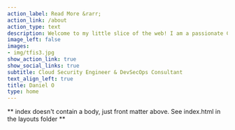 ```yaml
---
action_label: Read More &rarr;
action_link: /about
action_type: text
description: Welcome to my little slice of the web! I am a passionate Cloud Security Engineer with expertise in AWS, Azure & GCP Administration, Security, and DevOps.                                     My goal is to help software development teams and organizations leverage technology to solve complex problems. With a keen interest in Automation, Privacy Law, and Cinematography, I hope to share my knowledge and experiences with you through this platform.
image_left: false
images:
- img/tfis3.jpg
show_action_link: true
show_social_links: true
subtitle: Cloud Security Engineer & DevSecOps Consultant
text_align_left: true
title: Daniel O
type: home
---
```


** index doesn't contain a body, just front matter above.
See index.html in the layouts folder **
